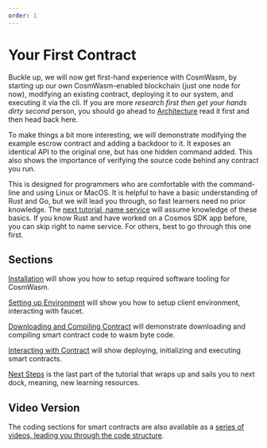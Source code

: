```yaml
---
order: 1
---
```


# Your First Contract

Buckle up, we will now get first-hand experience with CosmWasm,
by starting up our own CosmWasm-enabled blockchain (just one node for now), modifying
an existing contract, deploying it to our system, and executing it via the cli. If you are more *research first then get your hands dirty second* person, you should go ahead to [Architecture](../architecture/multichain.md) read it first and then head back here.

To make things a bit more interesting, we will demonstrate modifying the example
escrow contract and adding a backdoor to it. It exposes an identical API to the 
original one, but has one hidden command added. This also shows the importance of
verifying the source code behind any contract you run.

This is designed for programmers who are comfortable with the command-line and using
Linux or MacOS. It is helpful to have a basic understanding
of Rust and Go, but we will lead you through, so fast learners need no prior knowledge.
The [next tutorial, name service](../learn/name-service/intro) will assume knowledge of these basics.
If you know Rust and have worked on a Cosmos SDK app before, you can skip right to name service.
For others, best to go through this one first.

## Sections

[Installation](./installation) will show you how to setup required software tooling for CosmWasm.

[Setting up Environment](./setting-env) will show you how to setup client environment, interacting with faucet.

[Downloading and Compiling Contract](./compile-contract) will demonstrate downloading and compiling smart contract code to wasm byte code.

[Interacting with Contract](./interact-with-contract) will show deploying, initializing and executing smart contracts.

[Next Steps](./next-steps.md) is the last part of the tutorial that wraps up and sails you to next dock, meaning, new learning resources.

## Video Version

The coding sections for smart contracts are also available as a [series of videos, leading you through the code structure](https://vimeo.com/showcase/6671477).
